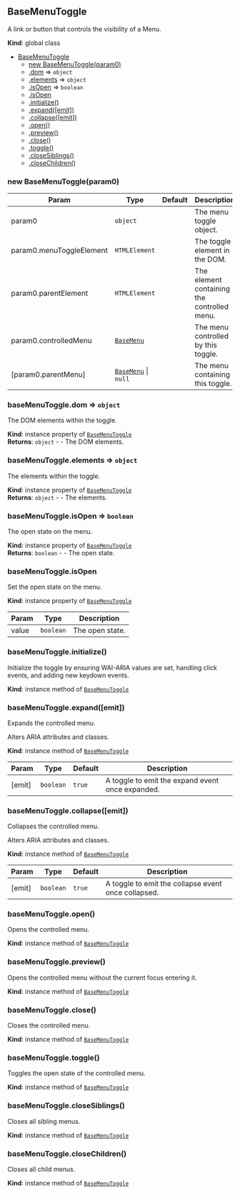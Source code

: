 <a name="BaseMenuToggle"></a>

## BaseMenuToggle
A link or button that controls the visibility of a Menu.

**Kind**: global class  

* [BaseMenuToggle](#BaseMenuToggle)
    * [new BaseMenuToggle(param0)](#new_BaseMenuToggle_new)
    * [.dom](#BaseMenuToggle+dom) ⇒ <code>object</code>
    * [.elements](#BaseMenuToggle+elements) ⇒ <code>object</code>
    * [.isOpen](#BaseMenuToggle+isOpen) ⇒ <code>boolean</code>
    * [.isOpen](#BaseMenuToggle+isOpen)
    * [.initialize()](#BaseMenuToggle+initialize)
    * [.expand([emit])](#BaseMenuToggle+expand)
    * [.collapse([emit])](#BaseMenuToggle+collapse)
    * [.open()](#BaseMenuToggle+open)
    * [.preview()](#BaseMenuToggle+preview)
    * [.close()](#BaseMenuToggle+close)
    * [.toggle()](#BaseMenuToggle+toggle)
    * [.closeSiblings()](#BaseMenuToggle+closeSiblings)
    * [.closeChildren()](#BaseMenuToggle+closeChildren)

<a name="new_BaseMenuToggle_new"></a>

### new BaseMenuToggle(param0)

| Param | Type | Default | Description |
| --- | --- | --- | --- |
| param0 | <code>object</code> |  | The menu toggle object. |
| param0.menuToggleElement | <code>HTMLElement</code> |  | The toggle element in the DOM. |
| param0.parentElement | <code>HTMLElement</code> |  | The element containing the controlled menu. |
| param0.controlledMenu | [<code>BaseMenu</code>](#BaseMenu) |  | The menu controlled by this toggle. |
| [param0.parentMenu] | [<code>BaseMenu</code>](#BaseMenu) \| <code>null</code> | <code></code> | The menu containing this toggle. |

<a name="BaseMenuToggle+dom"></a>

### baseMenuToggle.dom ⇒ <code>object</code>
The DOM elements within the toggle.

**Kind**: instance property of [<code>BaseMenuToggle</code>](#BaseMenuToggle)  
**Returns**: <code>object</code> - - The DOM elements.  
<a name="BaseMenuToggle+elements"></a>

### baseMenuToggle.elements ⇒ <code>object</code>
The elements within the toggle.

**Kind**: instance property of [<code>BaseMenuToggle</code>](#BaseMenuToggle)  
**Returns**: <code>object</code> - - The elements.  
<a name="BaseMenuToggle+isOpen"></a>

### baseMenuToggle.isOpen ⇒ <code>boolean</code>
The open state on the menu.

**Kind**: instance property of [<code>BaseMenuToggle</code>](#BaseMenuToggle)  
**Returns**: <code>boolean</code> - - The open state.  
<a name="BaseMenuToggle+isOpen"></a>

### baseMenuToggle.isOpen
Set the open state on the menu.

**Kind**: instance property of [<code>BaseMenuToggle</code>](#BaseMenuToggle)  

| Param | Type | Description |
| --- | --- | --- |
| value | <code>boolean</code> | The open state. |

<a name="BaseMenuToggle+initialize"></a>

### baseMenuToggle.initialize()
Initialize the toggle by ensuring WAI-ARIA values are set,
handling click events, and adding new keydown events.

**Kind**: instance method of [<code>BaseMenuToggle</code>](#BaseMenuToggle)  
<a name="BaseMenuToggle+expand"></a>

### baseMenuToggle.expand([emit])
Expands the controlled menu.

Alters ARIA attributes and classes.

**Kind**: instance method of [<code>BaseMenuToggle</code>](#BaseMenuToggle)  

| Param | Type | Default | Description |
| --- | --- | --- | --- |
| [emit] | <code>boolean</code> | <code>true</code> | A toggle to emit the expand event once expanded. |

<a name="BaseMenuToggle+collapse"></a>

### baseMenuToggle.collapse([emit])
Collapses the controlled menu.

Alters ARIA attributes and classes.

**Kind**: instance method of [<code>BaseMenuToggle</code>](#BaseMenuToggle)  

| Param | Type | Default | Description |
| --- | --- | --- | --- |
| [emit] | <code>boolean</code> | <code>true</code> | A toggle to emit the collapse event once collapsed. |

<a name="BaseMenuToggle+open"></a>

### baseMenuToggle.open()
Opens the controlled menu.

**Kind**: instance method of [<code>BaseMenuToggle</code>](#BaseMenuToggle)  
<a name="BaseMenuToggle+preview"></a>

### baseMenuToggle.preview()
Opens the controlled menu without the current focus entering it.

**Kind**: instance method of [<code>BaseMenuToggle</code>](#BaseMenuToggle)  
<a name="BaseMenuToggle+close"></a>

### baseMenuToggle.close()
Closes the controlled menu.

**Kind**: instance method of [<code>BaseMenuToggle</code>](#BaseMenuToggle)  
<a name="BaseMenuToggle+toggle"></a>

### baseMenuToggle.toggle()
Toggles the open state of the controlled menu.

**Kind**: instance method of [<code>BaseMenuToggle</code>](#BaseMenuToggle)  
<a name="BaseMenuToggle+closeSiblings"></a>

### baseMenuToggle.closeSiblings()
Closes all sibling menus.

**Kind**: instance method of [<code>BaseMenuToggle</code>](#BaseMenuToggle)  
<a name="BaseMenuToggle+closeChildren"></a>

### baseMenuToggle.closeChildren()
Closes all child menus.

**Kind**: instance method of [<code>BaseMenuToggle</code>](#BaseMenuToggle)  
